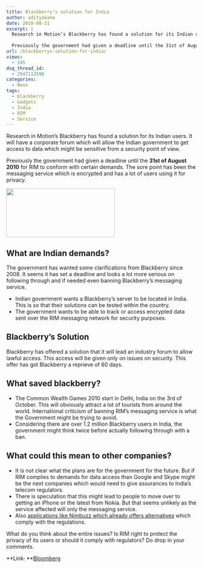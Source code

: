 ```yaml
---
title: Blackberry’s solution for India
author: adityakane
date: 2010-08-31
excerpt: |
  Research in Motion’s Blackberry has found a solution for its Indian users. It will have a corporate forum which will allow the Indian government to get access to data which might be sensitive from a security point of view.
  
  Previously the government had given a deadline until the 31st of August 2010 for RIM to conform with certain demands.
url: /blackberrys-solution-for-india/
views:
  - 195
dsq_thread_id:
  - 2947113598
categories:
  - News
tags:
  - blackberry
  - Gadgets
  - India
  - RIM
  - Service
---
```

Research in Motion&#8217;s Blackberry has found a solution for its Indian users. It will have a corporate forum which will allow the Indian government to get access to data which might be sensitive from a security point of view.

Previously the government had given a deadline until the **31st of August 2010** for RIM to conform with certain demands. The sore point has been the messaging service which is encrypted and has a lot of users using it for privacy.

<a rel="attachment wp-att-29640" href="http://devilsworkshop.org/blackberrys-solution-for-india/rim_blackberry/"><img class="alignnone size-full wp-image-29640" title="rim_blackberry" src="http://cdn.devilsworkshop.org/files/2010/08/rim_blackberry.png" alt="" width="287" height="129" /></a>

## What are Indian demands?

The government has wanted some clarifications from Blackberry since 2008. It seems it has set a deadline and looks a lot more serious on following through and if needed even banning Blackberry&#8217;s messaging service.

  * Indian government wants a Blackberry&#8217;s server to be located in India. This is so that their solutions can be tested within the country.
  * The government wants to be able to track or access encrypted data sent over the RIM messaging network for security purposes.

## Blackberry&#8217;s Solution

Blackberry has offered a solution that it will lead an industry forum to allow lawful access. This access will be given only on issues on security. This offer has got Blackberry a reprieve of 60 days.

## What saved blackberry?

  * The Common Wealth Games 2010 start in Delhi, India on the 3rd of October. This will obviously attract a lot of tourists from around the world. International criticism of banning RIM&#8217;s messaging service is what the Government might be trying to avoid.
  * Considering there are over 1.2 million Blackberry users in India, the government might think twice before actually following through with a ban.

## What could this mean to other companies?

  * It is not clear what the plans are for the government for the future. But if RIM complies to demands for data access than Google and Skype might be the next companies which would need to give assurances to India&#8217;s telecom regulators.
  * There is speculation that this might lead to people to move over to getting an iPhone or the latest from Nokia. But that seems unlikely as the service affected will only the messaging service.
  * Also [applications like Nimbuzz which already offers alternatives][1] which comply with the regulations.

What do you think about the entire issues? Is RIM right to protect the privacy of its users or should it comply with regulators? Do drop in your comments.

**Link: **<a href="http://www.bloomberg.com/news/2010-08-30/rim-averts-india-blackberry-ban-as-government-tests-security-modification.html" onclick="_gaq.push(['_trackEvent', 'outbound-article', 'http://www.bloomberg.com/news/2010-08-30/rim-averts-india-blackberry-ban-as-government-tests-security-modification.html', 'Bloomberg']);" >Bloomberg</a>

 [1]: http://devilsworkshop.org/nimbuzz-to-the-rescue-for-blackberry-users/ "applications like Nimbuzz which already offers alternatives"
